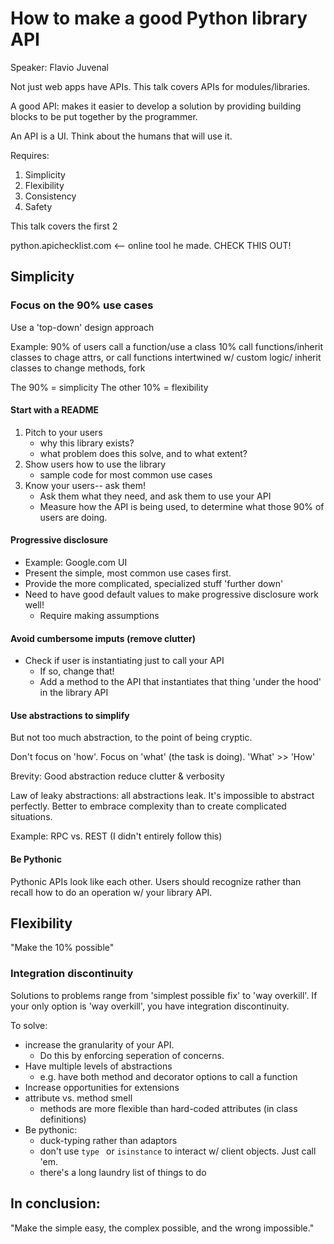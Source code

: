 # How to make a good Python library API
Speaker: Flavio Juvenal

Not just web apps have APIs.  This talk covers APIs for modules/libraries.

A good API: makes it easier to develop a solution by providing building blocks to be put together by the programmer.

An API is a UI. Think about the humans that will use it.

Requires:
1. Simplicity
2. Flexibility
3. Consistency
4. Safety

This talk covers the first 2

python.apichecklist.com <-- online tool he made. CHECK THIS OUT!

## Simplicity

### Focus on the 90% use cases
Use a 'top-down' design approach

Example:
90% of users call a function/use a class
10% call functions/inherit classes to chage attrs, or call functions intertwined  w/ custom logic/ inherit classes to change methods, fork

The 90% = simplicity
The other 10% = flexibility

#### Start with a README
1. Pitch to your users
   + why this library exists?
   + what problem does this solve, and to what extent?
2. Show users how to use the library
   + sample code for most common use cases
3. Know your users-- ask them!
   + Ask them what they need, and ask them to use your API
   + Measure how the API is being used, to determine what those 90% of users are doing.

#### Progressive disclosure
   + Example: Google.com UI
   + Present the simple, most common use cases first.
   + Provide the more complicated, specialized stuff 'further down'
   + Need to have good default values to make progressive disclosure work well!
     + Require making assumptions

#### Avoid cumbersome imputs (remove clutter)
+ Check if user is instantiating just to call your API
  + If so, change that!
  + Add a method to the API that instantiates that thing 'under the hood' in the library API

#### Use abstractions to simplify
But not too much abstraction, to the point of being cryptic.

Don't focus on 'how'. Focus on 'what' (the task is doing).  'What' >> 'How'

Brevity: Good abstraction reduce clutter & verbosity

Law of leaky abstractions: all abstractions leak.  It's impossible to abstract perfectly. Better to embrace complexity than to create complicated situations.

Example: RPC vs. REST (I didn't entirely follow this)

#### Be Pythonic
Pythonic APIs look like each other.  Users should recognize rather than recall how to do an operation w/ your library API.


## Flexibility
"Make the 10% possible"

### Integration discontinuity
Solutions to problems range from 'simplest possible fix' to 'way overkill'.
If your only option is 'way overkill', you have integration discontinuity.

To solve:
+ increase the granularity of your API.
  + Do this by enforcing seperation of concerns.
+ Have multiple levels of abstractions
  + e.g. have both method and decorator options to call a function
+ Increase opportunities for extensions
+ attribute vs. method smell
  + methods are more flexible than hard-coded attributes (in class definitions)
+ Be pythonic:
  + duck-typing rather than adaptors
  + don't use `type ` or `isinstance` to interact w/ client objects.  Just call 'em.
  + there's a long laundry list of things to do

## In conclusion:

"Make the simple easy, the complex possible, and the wrong impossible."
